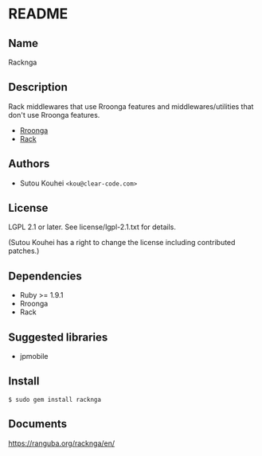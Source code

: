 # README

## Name

Racknga

## Description

Rack middlewares that use Rroonga features and
middlewares/utilities that don't use Rroonga features.

  * [Rroonga](https://ranguba.org/)
  * [Rack](https://rack.github.io/)

## Authors

  * Sutou Kouhei `<kou@clear-code.com>`

## License

LGPL 2.1 or later. See license/lgpl-2.1.txt for details.

(Sutou Kouhei has a right to change the license
including contributed patches.)

## Dependencies

  * Ruby >= 1.9.1
  * Rroonga
  * Rack

## Suggested libraries

  * jpmobile

## Install

```console
$ sudo gem install racknga
```

## Documents

https://ranguba.org/racknga/en/
